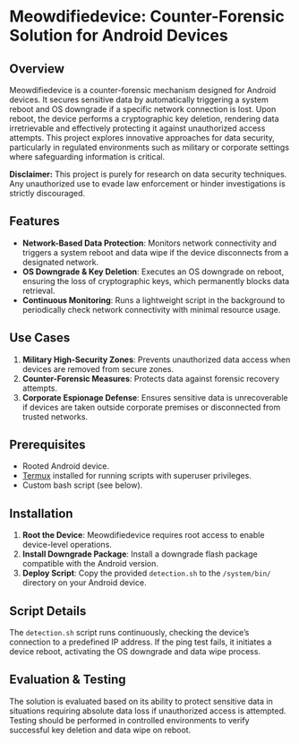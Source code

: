 # Meowdifiedevice: Counter-Forensic Solution for Android Devices

## Overview

Meowdifiedevice is a counter-forensic mechanism designed for Android devices. It secures sensitive data by automatically triggering a system reboot and OS downgrade if a specific network connection is lost. Upon reboot, the device performs a cryptographic key deletion, rendering data irretrievable and effectively protecting it against unauthorized access attempts. This project explores innovative approaches for data security, particularly in regulated environments such as military or corporate settings where safeguarding information is critical.

**Disclaimer:** This project is purely for research on data security techniques. Any unauthorized use to evade law enforcement or hinder investigations is strictly discouraged.

## Features

- **Network-Based Data Protection**: Monitors network connectivity and triggers a system reboot and data wipe if the device disconnects from a designated network.
- **OS Downgrade & Key Deletion**: Executes an OS downgrade on reboot, ensuring the loss of cryptographic keys, which permanently blocks data retrieval.
- **Continuous Monitoring**: Runs a lightweight script in the background to periodically check network connectivity with minimal resource usage.

## Use Cases

1. **Military High-Security Zones**: Prevents unauthorized data access when devices are removed from secure zones.
2. **Counter-Forensic Measures**: Protects data against forensic recovery attempts.
3. **Corporate Espionage Defense**: Ensures sensitive data is unrecoverable if devices are taken outside corporate premises or disconnected from trusted networks.

## Prerequisites

- Rooted Android device.
- [Termux](https://termux.com/) installed for running scripts with superuser privileges.
- Custom bash script (see below).

## Installation

1. **Root the Device**: Meowdifiedevice requires root access to enable device-level operations.
2. **Install Downgrade Package**: Install a downgrade flash package compatible with the Android version.
3. **Deploy Script**: Copy the provided `detection.sh` to the `/system/bin/` directory on your Android device.

## Script Details

The `detection.sh` script runs continuously, checking the device’s connection to a predefined IP address. If the ping test fails, it initiates a device reboot, activating the OS downgrade and data wipe process.

## Evaluation & Testing

The solution is evaluated based on its ability to protect sensitive data in situations requiring absolute data loss if unauthorized access is attempted. Testing should be performed in controlled environments to verify successful key deletion and data wipe on reboot.


